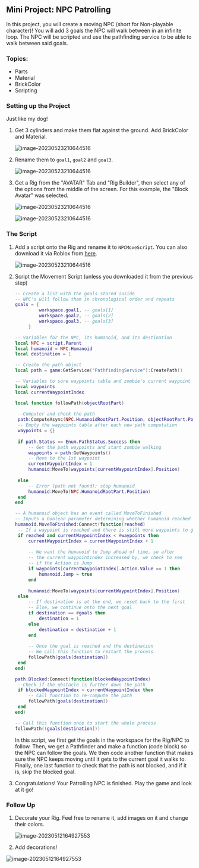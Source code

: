 ## Mini Project: NPC Patrolling

In this project, you will create a moving NPC (short for Non-playable character)! You will add 3 goals the NPC will walk between in an infinite loop. The NPC will be scripted and use the pathfinding service to be able to walk between said goals.

### Topics:

  - Parts
  - Material
  - BrickColor
  - Scripting



### Setting up the Project

Just like my dog!

1. Get 3 cylinders and make them flat against the ground. Add BrickColor and Material.

   ![image-20230523210644516](https://storage.googleapis.com/cm-image-repository.appspot.com/roblox_3/Module%2002%20Pathfinding/NPC%20Patrolling/ed20571e-9ee2-4361-9274-b2a1da0d3cae.png)

   

2. Rename them to `goal1`, `goal2` and `goal3`. 

   ![image-20230523210644516](https://storage.googleapis.com/cm-image-repository.appspot.com/roblox_3/Module%2002%20Pathfinding/NPC%20Patrolling/4dacb332-ffa1-4b5b-8371-270b4b85661c.png)

3. Get a Rig from the "AVATAR" Tab and "Rig Builder", then select any of the options from the middle of the screen. For this example, the "Block Avatar" was selected. 

   ![image-20230523210644516](https://storage.googleapis.com/cm-image-repository.appspot.com/roblox_3/Module%2002%20Pathfinding/NPC%20Patrolling/47afd85d-4c1b-4ff7-b4df-60ed3003273a.png)

   ![image-20230523210644516](https://storage.googleapis.com/cm-image-repository.appspot.com/roblox_3/Module%2002%20Pathfinding/NPC%20Patrolling/1acdcf45-fca8-41d3-ae33-caa6c4a9bc50.png)

### The Script

1. Add a script onto the Rig and rename it to `NPCMoveScript`. You can also download it via Roblox from [here](http://bit.ly/roblox3_3_npcmovescript).

   ![image-20230523210644516](https://storage.googleapis.com/cm-image-repository.appspot.com/roblox_3/Module%2002%20Pathfinding/NPC%20Patrolling/54c8f414-a99a-4e7b-a089-dcc2ab8cb422.png)

2. Script the Movement Script (unless you downloaded it from the previous step)

   ```lua
   -- Create a list with the goals stored inside
   -- NPC's will follow them in chronological order and repeats
   goals = {
   			workspace.goal1, -- goals[1]
   			workspace.goal2, -- goals[2]
   			workspace.goal3, -- goals[3]
   		}
   
   -- Variables for the NPC, its humanoid, and its destination
   local NPC = script.Parent
   local humanoid = NPC.Humanoid
   local destination = 1
   
   -- Create the path object
   local path = game:GetService("PathfindingService"):CreatePath()
   
   -- Variables to sore waypoints table and zombie's current waypoint
   local waypoints
   local currentWaypointIndex
   
   local function followPath(objectRootPart)
   	
   	--Computer and check the path
   	path:ComputeAsync(NPC.HumanoidRootPart.Position, objectRootPart.Position)
   	-- Empty the waypoints table after each new path computation
   	waypoints = {}
   	
   	if path.Status == Enum.PathStatus.Success then
   		-- Get the path waypoints and start zombie walking
   		waypoints = path:GetWaypoints()
   		-- Move to the 1st waypoint
   		currentWaypointIndex = 1
   		humanoid:MoveTo(waypoints[currentWaypointIndex].Position)
   		
   	else
   		-- Error (path not found); stop humanoid
   		humanoid:MoveTo(NPC.HumanoidRootPart.Position)
   	end
   end
   
   -- A humanoid object has an event called MoveToFinished
   -- Inputs a boolean parameter determining whether humanoid reached goal before 8 sec timeout.
   humanoid.MoveToFinished:Connect(function(reached)
   	-- If a waypoint is reached and there is still more waypoints to go...
   	if reached and currentWaypointIndex < #waypoints then
   		currentWaypointIndex = currentWaypointIndex + 1
   		
   		-- We want the humanoid to Jump ahead of time, so after
   		-- the current waypointindex increased by, we check to see
   		-- if the Action is Jump
   		if waypoints[currentWaypointIndex].Action.Value == 1 then
   			humanoid.Jump = true
   		end
   		
   		humanoid:MoveTo(waypoints[currentWaypointIndex].Position)
   	else
   		-- If destination is at the end, we reset back to the first
   		-- Else, we continue onto the next goal
   		if destination == #goals then
   			destination = 1
   		else
   			destination = destination + 1
   		end
   		
   		-- Once the goal is reached and the destination
   		-- We call this function to restart the process
   		followPath(goals[destination])
   	end
   end)
   
   path.Blocked:Connect(function(blockedWaypointIndex)
   	--Check if the obstacle is further down the path
   	if blockedWaypointIndex > currentWaypointIndex then
   		-- Call function to re-compute the path
   		followPath(goals[destination])
   	end
   end)
   
   -- Call this function once to start the whole process
   followPath((goals[destination]))
   ```

   In this script, we first get the goals in the workspace for the Rig/NPC to follow. Then, we get a Pathfinder and make a function (code block) so the NPC can follow the goals. We then code another function that makes sure the NPC keeps moving until it gets to the current goal it walks to. Finally, one last function to check that the path is not blocked, and if it is, skip the blocked goal.

3. Congratulations! Your Patrolling NPC is finished. Play the game and look at it go!

### Follow Up

1. Decorate your Rig. Feel free to rename it, add images on it and change their colors.

   ![image-20230512164927553](https://storage.googleapis.com/cm-image-repository.appspot.com/roblox_3/Module%2002%20Pathfinding/NPC%20Patrolling/34554235-eef2-4e25-ac05-d6c9d0fef433.png)

1. Add decorations!


![image-20230512164927553](https://storage.googleapis.com/cm-image-repository.appspot.com/roblox_3/Module%2002%20Pathfinding/NPC%20Patrolling/855cfb0f-66b0-4b32-a1d7-4a5fb4c255d8.png)
